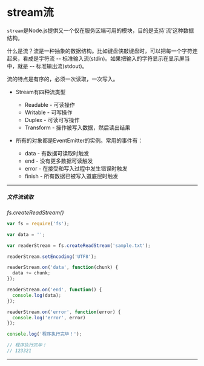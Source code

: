 # stream流

`stream`是Node.js提供又一个仅在服务区端可用的模块，目的是支持'流'这种数据结构。

什么是流？流是一种抽象的数据结构。比如键盘侠敲键盘时，可以把每一个字符连起来，看成是字符流 -- 标准输入流(stdin)。如果把输入的字符显示在显示屏当中，就是 -- 标准输出流(stdout)。

流的特点是有序的，必须一次读取，一次写入。

* Stream有四种流类型
    * Readable - 可读操作
    * Writable - 可写操作
    * Duplex - 可读可写操作
    * Transform - 操作被写入数据，然后读出结果
    
* 所有的对象都是EventEmitter的实例。常用的事件有：
    * data - 有数据可读取时触发
    * end - 没有更多数据可读触发
    * error - 在接受和写入过程中发生错误时触发
    * finish - 所有数据已被写入道底层时触发

<hr/>

##### 文件流读取

*fs.createReadStream()*

```js
var fs = require('fs');

var data = '';

var readerStream = fs.createReadStream('sample.txt');

readerStream.setEncoding('UTF8');

readerStream.on('data', function(chunk) {
  data += chunk;
});

readerStream.on('end', function() {
  console.log(data);
});

readerStream.on('error', function(error) {
  console.log('error', error)
});

console.log('程序执行完毕！');

// 程序执行完毕！
// 123321
```

<hr/>



